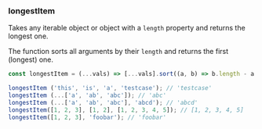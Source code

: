 ### longestItem

Takes any iterable object or object with a `length` property and returns the longest one.

The function sorts all arguments by their `length` and returns the first (longest) one.

```js
const longestItem = (...vals) => [...vals].sort((a, b) => b.length - a.length)[0];
```

```js
longestItem ('this', 'is', 'a', 'testcase'); // 'testcase'
longestItem (...['a', 'ab', 'abc']); // 'abc'
longestItem (...['a', 'ab', 'abc'], 'abcd'); // 'abcd'
longestItem([1, 2, 3], [1, 2], [1, 2, 3, 4, 5]); // [1, 2, 3, 4, 5]
longestItem([1, 2, 3], 'foobar'); // 'foobar'
```
